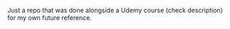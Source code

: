 Just a repo that was done alongside a Udemy course (check description) for my own future reference.
